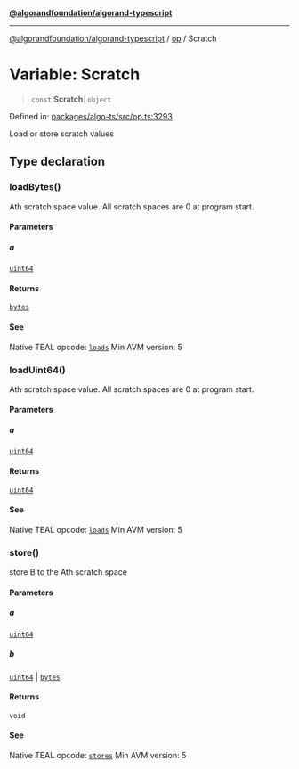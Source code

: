 [**@algorandfoundation/algorand-typescript**](../../README.md)

***

[@algorandfoundation/algorand-typescript](../../README.md) / [op](../README.md) / Scratch

# Variable: Scratch

> `const` **Scratch**: `object`

Defined in: [packages/algo-ts/src/op.ts:3293](https://github.com/algorandfoundation/puya-ts/blob/main/packages/algo-ts/src/op.ts#L3293)

Load or store scratch values

## Type declaration

### loadBytes()

Ath scratch space value.  All scratch spaces are 0 at program start.

#### Parameters

##### a

[`uint64`](../../index/type-aliases/uint64.md)

#### Returns

[`bytes`](../../index/type-aliases/bytes.md)

#### See

Native TEAL opcode: [`loads`](https://developer.algorand.org/docs/get-details/dapps/avm/teal/opcodes/v10/#loads)
Min AVM version: 5

### loadUint64()

Ath scratch space value.  All scratch spaces are 0 at program start.

#### Parameters

##### a

[`uint64`](../../index/type-aliases/uint64.md)

#### Returns

[`uint64`](../../index/type-aliases/uint64.md)

#### See

Native TEAL opcode: [`loads`](https://developer.algorand.org/docs/get-details/dapps/avm/teal/opcodes/v10/#loads)
Min AVM version: 5

### store()

store B to the Ath scratch space

#### Parameters

##### a

[`uint64`](../../index/type-aliases/uint64.md)

##### b

[`uint64`](../../index/type-aliases/uint64.md) | [`bytes`](../../index/type-aliases/bytes.md)

#### Returns

`void`

#### See

Native TEAL opcode: [`stores`](https://developer.algorand.org/docs/get-details/dapps/avm/teal/opcodes/v10/#stores)
Min AVM version: 5
